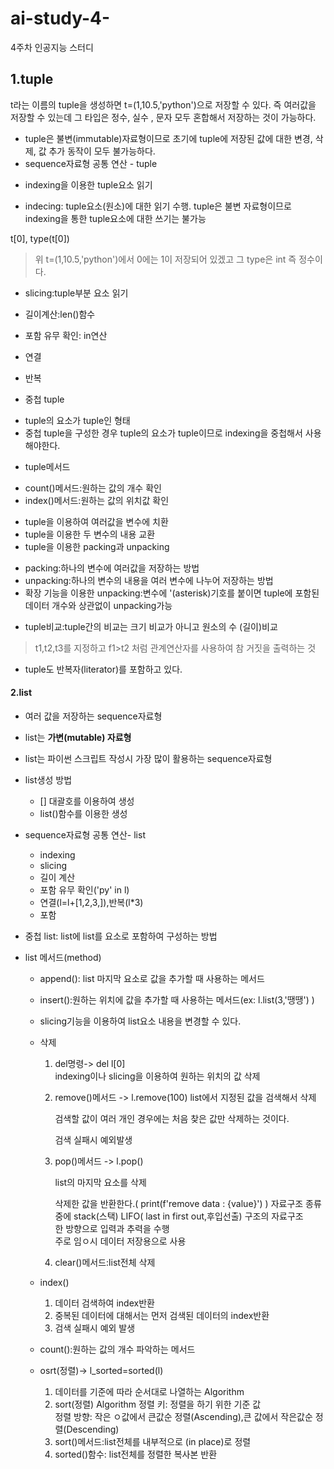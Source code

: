 # ai-study-4-
4주차 인공지능 스터디

<h2>1.tuple</h2>

t라는 이름의 tuple을 생성하면 t=(1,10.5,'python')으로 저장할 수 있다. 즉 여러값을 저장할 수 있는데 그 타입은 정수, 실수 , 문자 모두 혼합해서 저장하는 것이 가능하다. 

 + tuple은 불변(immutable)자료형이므로 초기에 tuple에 저장된 값에 대한 변경, 삭제, 값 추가 동작이 모두 불가능하다.   
 + sequence자료형 공통 연산 - tuple


- indexing을 이용한 tuple요소 읽기
 + indecing: tuple요소(원소)에 대한 읽기 수행. tuple은 불변 자료형이므로 indexing을 통한 tuple요소에 대한 쓰기는 불가능

  t[0], type(t[0])  
  > 위 t=(1,10.5,'python')에서 0에는 1이 저장되어 있겠고 그 type은 int 즉 정수이다.

- slicing:tuple부분 요소 읽기   
- 길이계산:len()함수   
- 포함 유무 확인: in연산   
- 연결   
- 반복   

- 중첩 tuple
   
 + tuple의 요소가 tuple인 형태   
 + 중첩 tuple을 구성한 경우 tuple의 요소가 tuple이므로 indexing을 중첩해서 사용해야한다.   
 
- tuple메서드   
 + count()메서드:원하는 값의 개수 확인   
 + index()메서드:원하는 값의 위치값 확인   

- tuple을 이용하여 여러값을 변수에 치환   
- tuple을 이용한 두 변수의 내용 교환   
- tuple을 이용한 packing과 unpacking
   
 + packing:하나의 변수에 여러값을 저장하는 방법   
 + unpacking:하나의 변수의 내용을 여러 변수에 나누어 저장하는 방법   
 + 확장 기능을 이용한 unpacking:변수에 '(asterisk)기호를 붙이면 tuple에 포함된 데이터 개수와 상관없이 unpacking가능   

- tuple비교:tuple간의 비교는 크기 비교가 아니고 원소의 수 (길이)비교   

> t1,t2,t3를 지정하고 f1>t2 처럼 관계연산자를 사용하여 참 거짓을 출력하는 것

- tuple도 반복자(literator)를 포함하고 있다.  

<h4>2.list</h4>

- 여러 값을 저장하는 sequence자료형   
- list는 **가변(mutable) 자료형**   
- list는 파이썬 스크립트 작성시 가장 많이 활용하는 sequence자료형  
- list생성 방법   
  + [] 대괄호를 이용하여 생성   
  + list()함수를 이용한 생성   
 
- sequence자료형 공통 연산- list  
  + indexing   
  + slicing   
  + 길이 계산   
  + 포함 유무 확인('py' in l)   
  + 연결(l=l+[1,2,3,]),반복(l*3)   
  + 포함

- 중첩 list: list에 list를 요소로 포함하여 구성하는 방법

- list 메서드(method)   
  + append(): list 마지막 요소로 값을 추가할 때 사용하는 메서드   
  + insert():원하는 위치에 값을 추가할 때 사용하는 메서드(ex: l.list(3,'땡땡') )   
  + slicing기능을 이용하여 list요소 내용을 변경할 수 있다. 
  + 삭제
    
    1. del명령-> del l[0]  
       indexing이나 slicing을 이용하여 원하는 위치의 값 삭제
       
    2. remove()메서드 -> l.remove(100)
       list에서 지정된 값을 검색해서 삭제
       
       검색할 값이 여러 개인 경우에는 처음 찾은 값만 삭제하는 것이다.
       
       검색 실패시 예외발생   
    
    3. pop()메서드 -> l.pop()
    
       list의 마지막 요소를 삭제
       
       삭제한 값을 반환한다.( print(f'remove data : {value}') )
       자료구조 종류중에 stack(스택)
           LIFO( last in first out,후입선출) 구조의 자료구조   
           한 방향으로 입력과 추력을 수행   
           주로 임ㅇ시 데이터 저장용으로 사용
           
    4. clear()메서드:list전체 삭제   

  + index()   
    1. 데이터 검색하여 index반환   
    2. 중복된 데이터에 대해서는 먼저 검색된 데이터의 index반환   
    3. 검색 실패시 예외 발생 

  + count():원하는 값의 개수 파악하는 메서드   
  + osrt(정렬)-> l_sorted=sorted(l)

    1. 데이터를 기준에 따라 순서대로 나열하는 Algorithm   
    2. sort(정렬) Algorithm
         정렬 키: 정렬을 하기 위한 기준 값   
         정렬 방향: 작은 ㅇ값에서 큰값순 정렬(Ascending),큰 값에서 작은값순 정렬(Descending)   
    3. sort()메서드:list전체를 내부적으로 (in place)로 정렬   
    4. sorted()함수: list전체를 정렬한 복사본 반환
   
